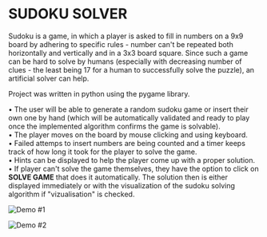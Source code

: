 # SUDOKU SOLVER
Sudoku is a game, in which a player is asked to fill in numbers on a 9x9 board by adhering to specific rules - number can't be repeated both horizontally and vertically and in a 3x3 board square. Since such a game can be hard to solve by humans 
(especially with decreasing number of clues - the least being 17 for a human to successfully solve the puzzle), an artificial solver can help.<br />

Project was written in python using the pygame library.<br/>

• The user will be able to generate a random sudoku game or insert their own one by hand (which will be automatically validated and ready to play once the implemented algorithm confirms the game is solvable).<br />
• The player moves on the board by mouse clicking and using keyboard.<br />
• Failed attemps to insert numbers are being counted and a timer keeps track of how long it took for the player to solve the game.<br />
• Hints can be displayed to help the player come up with a proper solution.<br />
• If player can't solve the game themselves, they have the option to click on <b>SOLVE GAME</b> that does it automatically. The solution then is either displayed immediately or with the visualization of the sudoku solving algorithm if "vizualisation" is checked.<br />

![Demo #1](/img/demo1.gif/)

![Demo #2](/img/demo2.gif/)
 
